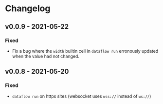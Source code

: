 # Changelog

## v0.0.9 - 2021-05-22

### Fixed

- Fix a bug where the `width` builtin cell in `dataflow run` erronously updated when the value had not changed.

## v0.0.8 - 2021-05-20

### Fixed

- `dataflow run` on https sites (websocket uses `wss://` instead of `ws://`)

